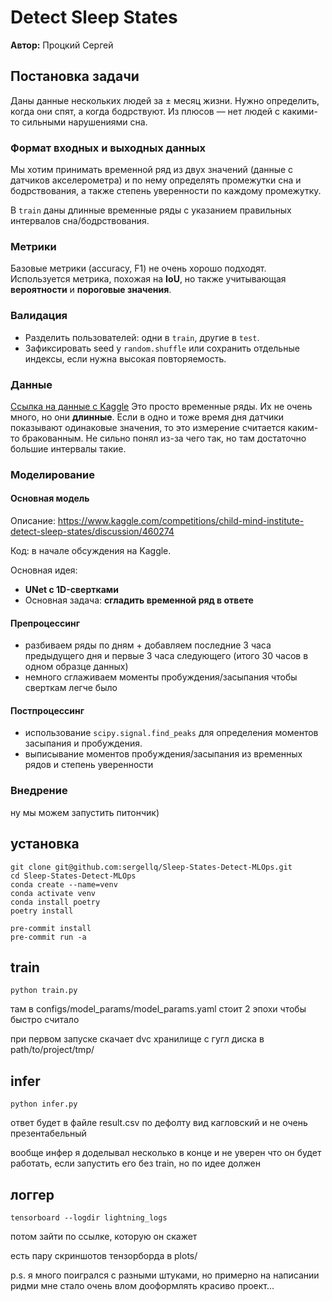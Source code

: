 # Detect Sleep States

**Автор:** Процкий Сергей

## Постановка задачи

Даны данные нескольких людей за ± месяц жизни. Нужно определить, когда они спят,
а когда бодрствуют. Из плюсов — нет людей с какими-то сильными нарушениями сна.

### Формат входных и выходных данных

Мы хотим принимать временной ряд из двух значений (данные с датчиков
акселерометра) и по нему определять промежутки сна и бодрствования, а также
степень уверенности по каждому промежутку.

В `train` даны длинные временные ряды с указанием правильных интервалов
сна/бодрствования.

### Метрики

Базовые метрики (accuracy, F1) не очень хорошо подходят. Используется метрика,
похожая на **IoU**, но также учитывающая **вероятности** и **пороговые
значения**.

### Валидация

- Разделить пользователей: одни в `train`, другие в `test`.
- Зафиксировать seed у `random.shuffle` или сохранить отдельные индексы, если
  нужна высокая повторяемость.

### Данные

[Ссылка на данные с Kaggle](https://www.kaggle.com/competitions/child-mind-institute-detect-sleep-states/data)
Это просто временные ряды. Их не очень много, но они **длинные**. Если в одно и
тоже время дня датчики показывают одинаковые значения, то это измерение
считается каким-то бракованным. Не сильно понял из-за чего так, но там
достаточно большие интервалы такие.

### Моделирование

#### Основная модель

Описание:
https://www.kaggle.com/competitions/child-mind-institute-detect-sleep-states/discussion/460274

Код: в начале обсуждения на Kaggle.

Основная идея:

- **UNet с 1D-свертками**
- Основная задача: **сгладить временной ряд в ответе**

#### Препроцессинг

- разбиваем ряды по дням + добавляем последние 3 часа предыдущего дня и первые 3
  часа следующего (итого 30 часов в одном образце данных)
- немного сглаживаем моменты пробуждения/засыпания чтобы сверткам легче было

#### Постпроцессинг

- использование `scipy.signal.find_peaks` для определения моментов засыпания и
  пробуждения.
- выписывание моментов пробуждения/засыпания из временных рядов и степень
  уверенности

### Внедрение

ну мы можем запустить питончик)

## установка

```
git clone git@github.com:sergellq/Sleep-States-Detect-MLOps.git
cd Sleep-States-Detect-MLOps
conda create --name=venv
conda activate venv
conda install poetry
poetry install
```

```
pre-commit install
pre-commit run -a
```

## train

```
python train.py
```

там в configs/model_params/model_params.yaml стоит 2 эпохи чтобы быстро считало

при первом запуске скачает dvc хранилище с гугл диска в path/to/project/tmp/

## infer

```
python infer.py
```

ответ будет в файле result.csv по дефолту вид кагловский и не очень
презентабельный

вообще инфер я доделывал несколько в конце и не уверен что он будет работать,
если запустить его без train, но по идее должен

## логгер

```
tensorboard --logdir lightning_logs
```

потом зайти по ссылке, которую он скажет

есть пару скриншотов тензорборда в plots/

p.s. я много поигрался с разными штуками, но примерно на написании ридми мне
стало очень влом дооформлять красиво проект...
